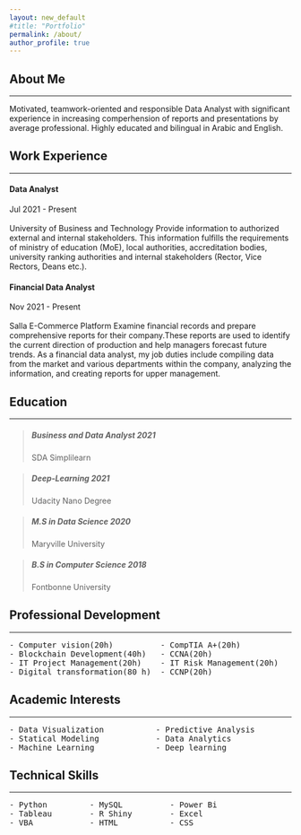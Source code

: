 ```yaml
---
layout: new_default
#title: "Portfolio"
permalink: /about/
author_profile: true
---
```


  
## About Me

---

Motivated, teamwork-oriented and responsible Data Analyst with significant experience in increasing comperhension of reports and presentations by average professional. Highly educated and bilingual in Arabic and English.



## Work Experience

---

#### Data Analyst
Jul 2021 - Present <br><br> University of Business and Technology
Provide information to authorized external and internal stakeholders. This information fulfills the requirements of ministry of education (MoE), local authorities, accreditation bodies, university ranking authorities and internal stakeholders (Rector, Vice Rectors, Deans etc.).


#### Financial Data Analyst
Nov 2021 - Present <br><br>Salla E-Commerce Platform
Examine financial records and prepare comprehensive reports for their company.These reports are used to identify the current direction of production and help managers forecast future trends. As a financial data analyst, my job duties include compiling data from the market and various departments within the company, analyzing the information, and creating reports for upper management.


## Education

---

> ##### Business and Data Analyst 2021
> SDA Simplilearn

> ##### Deep-Learning 2021
> Udacity Nano Degree

> ##### M.S in Data Science 2020
> Maryville University

> ##### B.S in Computer Science 2018
> Fontbonne University


## Professional Development

---
<pre>
- Computer vision(20h)          - CompTIA A+(20h)            
- Blockchain Development(40h)   - CCNA(20h)
- IT Project Management(20h)    - IT Risk Management(20h)              
- Digital transformation(80 h)  - CCNP(20h)
</pre>



## Academic Interests

---

<pre>
- Data Visualization           - Predictive Analysis
- Statical Modeling            - Data Analytics
- Machine Learning             - Deep learning
</pre>

## Technical Skills

---

<pre>
- Python         - MySQL          - Power Bi
- Tableau        - R Shiny        - Excel
- VBA            - HTML           - CSS
</pre>

